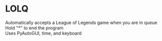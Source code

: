 # LOLQ
Automatically accepts a League of Legends game when you are in queue <br>
Hold "*" to end the program <br>
Uses PyAutoGUI, time, and keyboard
